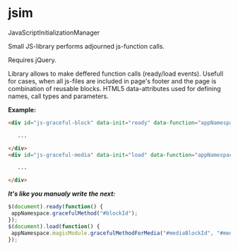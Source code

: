 jsim
=====

JavaScriptInitializationManager

Small JS-library performs adjourned js-function calls.

Requires jQuery.

Library allows to make deffered function calls (ready/load events). Usefull for cases, when all js-files are included in page's footer and the page is combination of reusable blocks.
HTML5 data-attributes used for defining names, call types and parameters.


**Example:**

````html
<div id="js-graceful-block" data-init="ready" data-function="appNamespace.gracefulMethod" data-params="#blockId">

   ...

</div>
<div id="js-graceful-media" data-init="load" data-function="appNamespace.magicModule.gracefulMethodForMedia" data-params="#mediaBlockId,#mediaBlockid2">

   ...

</div>
````


***It's like you manualy write the next:***

````js
$(document).ready(function() {
 appNamespace.gracefulMethod("#blockId");
});
$(document).load(function() {
 appNamespace.magicModule.gracefulMethodForMedia("#mediaBlockId", "#mediaBlockid2")
});
````
